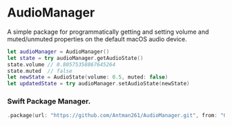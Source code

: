 # AudioManager

A simple package for programmatically getting and setting volume and muted/unmuted properties on the default macOS audio device.

```swift
let audioManager = AudioManager()
let state = try audioManager.getAudioState()
state.volume // 0.80575358867645264
state.muted  // false
let newState = AudioState(volume: 0.5, muted: false)
let updatedState = try audioManager.setAudioState(newState)
```

### Swift Package Manager.
```swift
.package(url: "https://github.com/Antman261/AudioManager.git", from: "0.1.0"),
```
